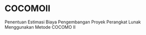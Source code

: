 # COCOMOII
Penentuan Estimasi Biaya Pengembangan Proyek Perangkat Lunak Menggunakan Metode COCOMO II